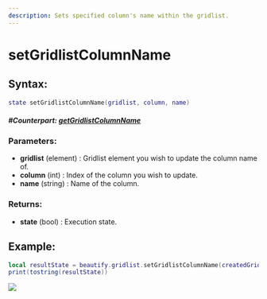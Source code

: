 ```yaml
---
description: Sets specified column's name within the gridlist.
---
```


# setGridlistColumnName

## **Syntax:**

```lua
state setGridlistColumnName(gridlist, column, name)
```

#### _**\#Counterpart:**_ [_**getGridlistColumnName**_](getgridlistcolumnname.md)

### **Parameters:**

* **gridlist** \(element\) : Gridlist element you wish to update the column name of.
* **column** \(int\) : Index of the column you wish to update.
* **name** \(string\) : Name of the column.

### **Returns:**

* **state** \(bool\) : Execution state.

## **Example:**

```lua
local resultState = beautify.gridlist.setGridlistColumnName(createdGridlist, 1, "Serial")
print(tostring(resultState))
```

![](https://github.com/OvileAmriam/MTA-Beautify-Library/tree/6acabc0cbcb0620b5fffa0b9fafb65273c38dc19/elements/gridlist/snaps/APIs/setGridlistColumnName.png)

